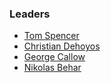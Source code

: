 ### Leaders
* [Tom Spencer](mailto:tom.spencer@owasp.org)
* [Christian Dehoyos](mailto:christian.dehoyos@owasp.org)
* [George Callow](mailto:george.callow@owasp.org)
* [Nikolas Behar](mailto:nikolas.behar@owasp.org)
